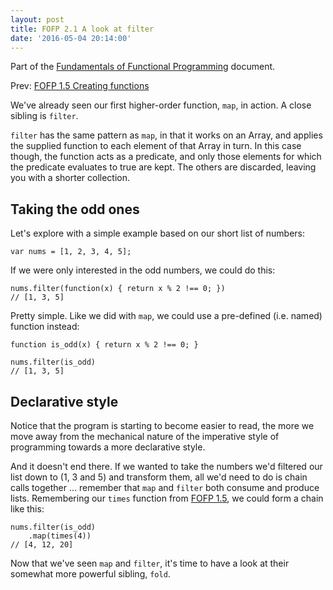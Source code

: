 ```yaml
---
layout: post
title: FOFP 2.1 A look at filter
date: '2016-05-04 20:14:00'
---
```

Part of the [Fundamentals of Functional Programming](/2016/05/03/fofp) document.

Prev: [FOFP 1.5 Creating functions](/2016/05/03/fofp-1-5-creating-functions)

We've already seen our first higher-order function, `map`, in action. A close sibling is `filter`.

`filter` has the same pattern as `map`, in that it works on an Array, and applies the supplied function to each element of that Array in turn. In this case though, the function acts as a predicate, and only those elements for which the predicate evaluates to true are kept. The others are discarded, leaving you with a shorter collection.

## Taking the odd ones

Let's explore with a simple example based on our short list of numbers:

```language-javascript
var nums = [1, 2, 3, 4, 5];
```

If we were only interested in the odd numbers, we could do this:

```language-javascript
nums.filter(function(x) { return x % 2 !== 0; })
// [1, 3, 5]
```

Pretty simple. Like we did with `map`, we could use a pre-defined (i.e. named) function instead:

```language-javascript
function is_odd(x) { return x % 2 !== 0; }

nums.filter(is_odd)
// [1, 3, 5]
```

## Declarative style

Notice that the program is starting to become easier to read, the more we move away from the mechanical nature of the imperative style of programming towards a more declarative style.

And it doesn't end there. If we wanted to take the numbers we'd filtered our list down to (1, 3 and 5) and transform them, all we'd need to do is chain calls together ... remember that `map` and `filter` both consume and produce lists. Remembering our `times` function from [FOFP 1.5](/2016/05/03/fofp-1-5-creating-functions/), we could form a chain like this:

```language-javascript
nums.filter(is_odd)
    .map(times(4))
// [4, 12, 20]
```

Now that we've seen `map` and `filter`, it's time to have a look at their somewhat more powerful sibling, `fold`.

